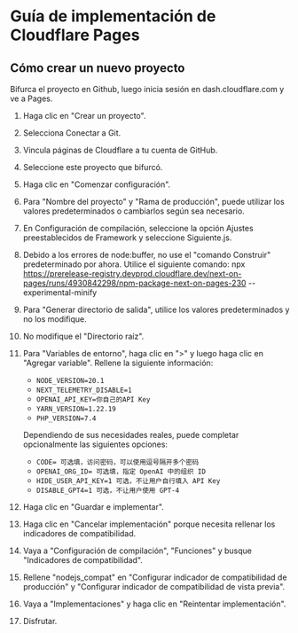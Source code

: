 # Guía de implementación de Cloudflare Pages

## Cómo crear un nuevo proyecto

Bifurca el proyecto en Github, luego inicia sesión en dash.cloudflare.com y ve a Pages.

1.  Haga clic en "Crear un proyecto".
2.  Selecciona Conectar a Git.
3.  Vincula páginas de Cloudflare a tu cuenta de GitHub.
4.  Seleccione este proyecto que bifurcó.
5.  Haga clic en "Comenzar configuración".
6.  Para "Nombre del proyecto" y "Rama de producción", puede utilizar los valores predeterminados o cambiarlos según sea necesario.
7.  En Configuración de compilación, seleccione la opción Ajustes preestablecidos de Framework y seleccione Siguiente.js.
8.  Debido a los errores de node:buffer, no use el "comando Construir" predeterminado por ahora. Utilice el siguiente comando:
    npx https://prerelease-registry.devprod.cloudflare.dev/next-on-pages/runs/4930842298/npm-package-next-on-pages-230 --experimental-minify
9.  Para "Generar directorio de salida", utilice los valores predeterminados y no los modifique.
10. No modifique el "Directorio raíz".
11. Para "Variables de entorno", haga clic en ">" y luego haga clic en "Agregar variable". Rellene la siguiente información:

    - `NODE_VERSION=20.1`
    - `NEXT_TELEMETRY_DISABLE=1`
    - `OPENAI_API_KEY=你自己的API Key`
    - `YARN_VERSION=1.22.19`
    - `PHP_VERSION=7.4`

    Dependiendo de sus necesidades reales, puede completar opcionalmente las siguientes opciones:

    - `CODE= 可选填，访问密码，可以使用逗号隔开多个密码`
    - `OPENAI_ORG_ID= 可选填，指定 OpenAI 中的组织 ID`
    - `HIDE_USER_API_KEY=1 可选，不让用户自行填入 API Key`
    - `DISABLE_GPT4=1 可选，不让用户使用 GPT-4`

12. Haga clic en "Guardar e implementar".
13. Haga clic en "Cancelar implementación" porque necesita rellenar los indicadores de compatibilidad.
14. Vaya a "Configuración de compilación", "Funciones" y busque "Indicadores de compatibilidad".
15. Rellene "nodejs_compat" en "Configurar indicador de compatibilidad de producción" y "Configurar indicador de compatibilidad de vista previa".
16. Vaya a "Implementaciones" y haga clic en "Reintentar implementación".
17. Disfrutar.
